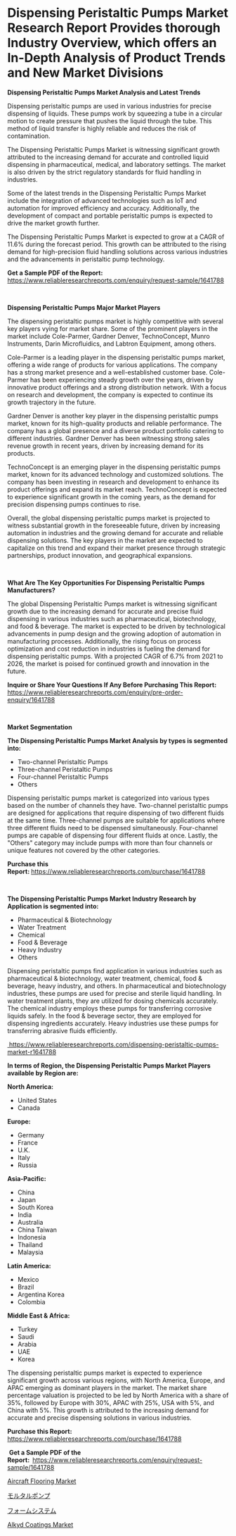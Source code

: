 <p><h1>Dispensing Peristaltic Pumps Market Research Report Provides thorough Industry Overview, which offers an In-Depth Analysis of Product Trends and New Market Divisions</h1></p><p><strong>Dispensing Peristaltic Pumps Market Analysis and Latest Trends</strong></p>
<p><p>Dispensing peristaltic pumps are used in various industries for precise dispensing of liquids. These pumps work by squeezing a tube in a circular motion to create pressure that pushes the liquid through the tube. This method of liquid transfer is highly reliable and reduces the risk of contamination.</p><p>The Dispensing Peristaltic Pumps Market is witnessing significant growth attributed to the increasing demand for accurate and controlled liquid dispensing in pharmaceutical, medical, and laboratory settings. The market is also driven by the strict regulatory standards for fluid handling in industries.</p><p>Some of the latest trends in the Dispensing Peristaltic Pumps Market include the integration of advanced technologies such as IoT and automation for improved efficiency and accuracy. Additionally, the development of compact and portable peristaltic pumps is expected to drive the market growth further.</p><p>The Dispensing Peristaltic Pumps Market is expected to grow at a CAGR of 11.6% during the forecast period. This growth can be attributed to the rising demand for high-precision fluid handling solutions across various industries and the advancements in peristaltic pump technology.</p></p>
<p><strong>Get a Sample PDF of the Report:&nbsp;</strong> <a href="https://www.reliableresearchreports.com/enquiry/request-sample/1641788">https://www.reliableresearchreports.com/enquiry/request-sample/1641788</a></p>
<p>&nbsp;</p>
<p><strong>Dispensing Peristaltic Pumps Major Market Players</strong></p>
<p><p>The dispensing peristaltic pumps market is highly competitive with several key players vying for market share. Some of the prominent players in the market include Cole-Parmer, Gardner Denver, TechnoConcept, Munro Instruments, Darin Microfluidics, and Labtron Equipment, among others.</p><p>Cole-Parmer is a leading player in the dispensing peristaltic pumps market, offering a wide range of products for various applications. The company has a strong market presence and a well-established customer base. Cole-Parmer has been experiencing steady growth over the years, driven by innovative product offerings and a strong distribution network. With a focus on research and development, the company is expected to continue its growth trajectory in the future.</p><p>Gardner Denver is another key player in the dispensing peristaltic pumps market, known for its high-quality products and reliable performance. The company has a global presence and a diverse product portfolio catering to different industries. Gardner Denver has been witnessing strong sales revenue growth in recent years, driven by increasing demand for its products.</p><p>TechnoConcept is an emerging player in the dispensing peristaltic pumps market, known for its advanced technology and customized solutions. The company has been investing in research and development to enhance its product offerings and expand its market reach. TechnoConcept is expected to experience significant growth in the coming years, as the demand for precision dispensing pumps continues to rise.</p><p>Overall, the global dispensing peristaltic pumps market is projected to witness substantial growth in the foreseeable future, driven by increasing automation in industries and the growing demand for accurate and reliable dispensing solutions. The key players in the market are expected to capitalize on this trend and expand their market presence through strategic partnerships, product innovation, and geographical expansions.</p></p>
<p>&nbsp;</p>
<p><strong>What Are The Key Opportunities For Dispensing Peristaltic Pumps Manufacturers?</strong></p>
<p><p>The global Dispensing Peristaltic Pumps market is witnessing significant growth due to the increasing demand for accurate and precise fluid dispensing in various industries such as pharmaceutical, biotechnology, and food & beverage. The market is expected to be driven by technological advancements in pump design and the growing adoption of automation in manufacturing processes. Additionally, the rising focus on process optimization and cost reduction in industries is fueling the demand for dispensing peristaltic pumps. With a projected CAGR of 6.7% from 2021 to 2026, the market is poised for continued growth and innovation in the future.</p></p>
<p><strong>Inquire or Share Your Questions If Any Before Purchasing This Report:</strong> <a href="https://www.reliableresearchreports.com/enquiry/pre-order-enquiry/1641788">https://www.reliableresearchreports.com/enquiry/pre-order-enquiry/1641788</a></p>
<p>&nbsp;</p>
<p><strong>Market Segmentation</strong></p>
<p><strong>The Dispensing Peristaltic Pumps Market Analysis by types is segmented into:</strong></p>
<p><ul><li>Two-channel Peristaltic Pumps</li><li>Three-channel Peristaltic Pumps</li><li>Four-channel Peristaltic Pumps</li><li>Others</li></ul></p>
<p><p>Dispensing peristaltic pumps market is categorized into various types based on the number of channels they have. Two-channel peristaltic pumps are designed for applications that require dispensing of two different fluids at the same time. Three-channel pumps are suitable for applications where three different fluids need to be dispensed simultaneously. Four-channel pumps are capable of dispensing four different fluids at once. Lastly, the "Others" category may include pumps with more than four channels or unique features not covered by the other categories.</p></p>
<p><strong>Purchase this Report:&nbsp;</strong><a href="https://www.reliableresearchreports.com/purchase/1641788">https://www.reliableresearchreports.com/purchase/1641788</a></p>
<p>&nbsp;</p>
<p><strong>The Dispensing Peristaltic Pumps Market Industry Research by Application is segmented into:</strong></p>
<p><ul><li>Pharmaceutical & Biotechnology</li><li>Water Treatment</li><li>Chemical</li><li>Food & Beverage</li><li>Heavy Industry</li><li>Others</li></ul></p>
<p><p>Dispensing peristaltic pumps find application in various industries such as pharmaceutical & biotechnology, water treatment, chemical, food & beverage, heavy industry, and others. In pharmaceutical and biotechnology industries, these pumps are used for precise and sterile liquid handling. In water treatment plants, they are utilized for dosing chemicals accurately. The chemical industry employs these pumps for transferring corrosive liquids safely. In the food & beverage sector, they are employed for dispensing ingredients accurately. Heavy industries use these pumps for transferring abrasive fluids efficiently.</p></p>
<p><a href="https://www.reliableresearchreports.com/dispensing-peristaltic-pumps-market-r1641788">&nbsp;https://www.reliableresearchreports.com/dispensing-peristaltic-pumps-market-r1641788</a></p>
<p><strong>In terms of Region, the Dispensing Peristaltic Pumps Market Players available by Region are:</strong></p>
<p>
    <p> <strong> North America: </strong>
        <ul>
            <li>United States</li>
            <li>Canada</li>
        </ul>
        </p> 
    <p> <strong> Europe: </strong>
        <ul>
            <li>Germany</li>
            <li>France</li>
            <li>U.K.</li>
            <li>Italy</li>
            <li>Russia</li>
        </ul>
        </p> 
    <p> <strong> Asia-Pacific: </strong>
        <ul>
            <li>China</li>
            <li>Japan</li>
            <li>South Korea</li>
            <li>India</li>
            <li>Australia</li>
            <li>China Taiwan</li>
            <li>Indonesia</li>
            <li>Thailand</li>
            <li>Malaysia</li>
        </ul>
        </p> 
    <p> <strong> Latin America: </strong>
        <ul>
            <li>Mexico</li>
            <li>Brazil</li>
            <li>Argentina Korea</li>
            <li>Colombia</li>
        </ul>
        </p> 
    <p> <strong> Middle East & Africa: </strong>
        <ul>
            <li>Turkey</li>
            <li>Saudi</li>
            <li>Arabia</li>
            <li>UAE</li>
            <li>Korea</li>
        </ul>
    </p>
    </p>
<p><p>The dispensing peristaltic pumps market is expected to experience significant growth across various regions, with North America, Europe, and APAC emerging as dominant players in the market. The market share percentage valuation is projected to be led by North America with a share of 35%, followed by Europe with 30%, APAC with 25%, USA with 5%, and China with 5%. This growth is attributed to the increasing demand for accurate and precise dispensing solutions in various industries.</p></p>
<p><strong>Purchase this Report: </strong><a href="https://www.reliableresearchreports.com/purchase/1641788">https://www.reliableresearchreports.com/purchase/1641788</a></p>
<p>&nbsp;<strong>Get a Sample PDF of the Report:&nbsp;&nbsp;</strong><a href="https://www.reliableresearchreports.com/enquiry/request-sample/1641788">https://www.reliableresearchreports.com/enquiry/request-sample/1641788</a></p>
<p><strong></strong></p>
<p><p><a href="https://issuu.com/reportprime-2/docs/aircraft-flooring-market-size-2030.pptx">Aircraft Flooring Market</a></p><p><a href="https://github.com/luffiazaza/Market-Research-Report-List-1/blob/main/341552837194.md">モルタルポンプ</a></p><p><a href="https://github.com/avbqbctihcbe2/Market-Research-Report-List-1/blob/main/856373937193.md">フォームシステム</a></p><p><a href="https://issuu.com/reportprime-2/docs/alkyd-coatings-market-size-2030.pptx">Alkyd Coatings Market</a></p></p>